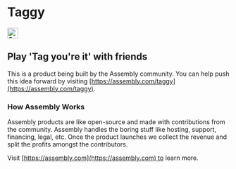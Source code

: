 # Taggy

<a href="https://assembly.com/taggy/bounties?utm_campaign=assemblage&utm_source=taggy&utm_medium=repo_badge"><img src="https://asm-badger.herokuapp.com/taggy/badges/tasks.svg" height="24px" alt="Open Tasks" /></a>

## Play 'Tag you're it' with friends

This is a product being built by the Assembly community. You can help push this idea forward by visiting [https://assembly.com/taggy](https://assembly.com/taggy).

### How Assembly Works

Assembly products are like open-source and made with contributions from the community. Assembly handles the boring stuff like hosting, support, financing, legal, etc. Once the product launches we collect the revenue and split the profits amongst the contributors.

Visit [https://assembly.com](https://assembly.com) to learn more.
